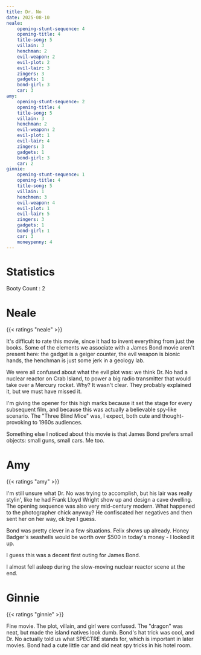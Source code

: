 ```yaml
---
title: Dr. No
date: 2025-08-10
neale:
    opening-stunt-sequence: 4
    opening-title: 4
    title-song: 5
    villain: 3
    henchman: 2
    evil-weapon: 2
    evil-plot: 2
    evil-lair: 3
    zingers: 3
    gadgets: 1
    bond-girl: 3
    car: 3
amy:
    opening-stunt-sequence: 2
    opening-title: 4
    title-song: 5
    villain: 3
    henchman: 2
    evil-weapon: 2
    evil-plot: 1
    evil-lair: 4
    zingers: 3
    gadgets: 1
    bond-girl: 3
    car: 2
ginnie:
    opening-stunt-sequence: 1
    opening-title: 4
    title-song: 5
    villain: 1
    henchmen: 3
    evil-weapon: 4
    evil-plot: 1
    evil-lair: 5
    zingers: 3
    gadgets: 1
    bond-girl: 1
    car: 3
    moneypenny: 4
---
```


# Statistics

Booty Count
: 2


# Neale

{{< ratings "neale" >}}

It's difficult to rate this movie,
since it had to invent everything from just the books.
Some of the elements we associate with a James Bond movie
aren't present here:
the gadget is a geiger counter,
the evil weapon is bionic hands,
the henchman is just some jerk in a geology lab.

We were all confused about what the evil plot was:
we think Dr. No had a nuclear reactor on Crab Island,
to power a big radio transmitter that would take over a Mercury rocket.
Why? It wasn't clear.
They probably explained it, but we must have missed it.

I'm giving the opener for this high marks because it set the stage
for every subsequent film,
and because this was actually a believable spy-like scenario.
The "Three Blind Mice" was,
I expect,
both cute and thought-provoking to 1960s audiences.

Something else I noticed about this movie is that James Bond
prefers small objects: 
small guns, small cars.
Me too.


# Amy

{{< ratings "amy" >}}

I'm still unsure what Dr. No was trying to accomplish, but his lair was 
really stylin', like he had Frank Lloyd Wright show up and design a cave
dwelling. The opening sequence was also very mid-century modern. What 
happened to the photographer chick anyway? He confiscated her negatives
and then sent her on her way, ok bye I guess.

Bond was pretty clever in a few situations. Felix shows up already. 
Honey Badger's seashells would be worth over $500 in today's money - I looked it up.

I guess this was a decent first outing for James Bond.

I almost fell asleep during the slow-moving nuclear reactor scene at the end.


# Ginnie

{{< ratings "ginnie" >}}

Fine movie. The plot, villain, and girl were confused. The "dragon"
was neat, but made the island natives look dumb. Bond's hat trick was
cool, and Dr. No actually told us what SPECTRE stands for, which is
important in later movies. Bond had a cute little car and did neat spy
tricks in his hotel room.
